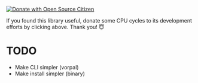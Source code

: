 [![Donate with Open Source Citizen](http://www.opensourcecitizen.org/badge?url=github.com/elbuo8/patron)](http://www.opensourcecitizen.org/project?url=github.com/elbuo8/patron)

If you found this library useful, donate some CPU cycles to its
development efforts by clicking above. Thank you! 😇

# TODO

* Make CLI simpler (vorpal)
* Make install simpler (binary)
